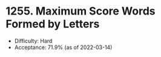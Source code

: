 # 1255. Maximum Score Words Formed by Letters
- Difficulty: Hard
- Acceptance: 71.9% (as of 2022-03-14)

